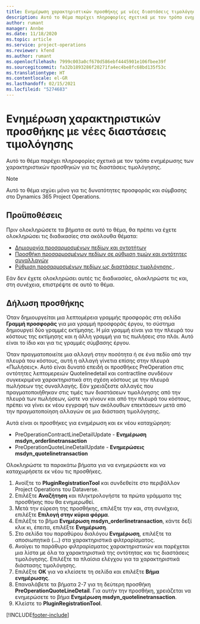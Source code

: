```yaml
---
title: Ενημέρωση χαρακτηριστικών προσθήκης με νέες διαστάσεις τιμολόγησης
description: Αυτό το θέμα παρέχει πληροφορίες σχετικά με τον τρόπο ενημέρωσης των χαρακτηριστικών προσθηκών για τις διαστάσεις τιμολόγησης.
author: rumant
manager: Annbe
ms.date: 11/18/2020
ms.topic: article
ms.service: project-operations
ms.reviewer: kfend
ms.author: rumant
ms.openlocfilehash: 7999c003a0cf670d586ebf4445901e106fbee39f
ms.sourcegitcommit: fa32b1893286f20271fa4ec4be8fc68bd135f53c
ms.translationtype: HT
ms.contentlocale: el-GR
ms.lasthandoff: 02/15/2021
ms.locfileid: "5274683"
---
```

# <a name="update-plug-in-attributes-with-new-pricing-dimensions"></a>Ενημέρωση χαρακτηριστικών προσθήκης με νέες διαστάσεις τιμολόγησης

Αυτό το θέμα παρέχει πληροφορίες σχετικά με τον τρόπο ενημέρωσης των χαρακτηριστικών προσθηκών για τις διαστάσεις τιμολόγησης.

> [!NOTE]
> Αυτό το θέμα ισχύει μόνο για τις δυνατότητες προσφοράς και σύμβασης στο Dynamics 365 Project Operations.

## <a name="prerequisites"></a>Προϋποθέσεις
Πριν ολοκληρώσετε τα βήματα σε αυτό το θέμα, θα πρέπει να έχετε ολοκληρώσει τις διαδικασίες στα ακόλουθα θέματα:

  - [Δημιουργία προσαρμοσμένων πεδίων και οντοτήτων](create-custom-fields-entities-pricing-dimensions.md) 
  - [Προσθήκη προσαρμοσμένων πεδίων σε ρύθμιση τιμών και οντότητες συναλλαγών ](add-custom-fields-price-setup-transactional-entities.md)
  - [Ρύθμιση προσαρμοσμένων πεδίων ως διαστάσεις τιμολόγησης ](set-up-custom-fields-pricing-dimensions.md). 
  
Εάν δεν έχετε ολοκληρώσει αυτές τις διαδικασίες, ολοκληρώστε τις και, στη συνέχεια, επιστρέψτε σε αυτό το θέμα.

## <a name="register-a-plug-in"></a>Δήλωση προσθήκης
Όταν δημιουργείται μια λεπτομέρεια γραμμής προσφοράς στη σελίδα **Γραμμή προσφοράς** για μια γραμμή προσφοράς έργου, το σύστημα δημιουργεί δύο γραμμές εκτίμησης. Η μία γραμμή είναι για την πλευρά του κόστους της εκτίμησης και η άλλη γραμμή για τις πωλήσεις στο πλάι. Αυτό είναι το ίδιο και για τις γραμμές σύμβασης έργου.

Όταν πραγματοποιείτε μια αλλαγή στην ποσότητα ή σε ένα πεδίο από την πλευρά του κόστους, αυτή η αλλαγή γίνετια επίσης στην πλευρά «Πωλήσεις». Αυτό είναι δυνατό επειδή οι προσθήκες PreOperation στις οντότητες λεπτομερειών Quotelinedetail και contractline συνδέουν συγκεκριμένα χαρακτηριστικά στη σχέση κόστους με την πλευρά πωλήσεων της συναλλαγής. Εάν χρειάζεστε αλλαγές που πραγματοποιήθηκαν στις τιμές των διαστάσεων τιμολόγησης από την πλευρά των πωλήσεων, ώστε να γίνουν και από την πλευρά του κόστους, πρέπει να γίνει εκ νέου εγγραφή των ακόλουθων επεκτάσεων μετά από την πραγματοποίηση αλλαγών σε μια διάσταση τιμολόγησης.

Αυτά είναι οι προσθήκες για ενημέρωση και εκ νέου καταχώρηση:

- PreOperationContractLineDetailUpdate - **Ενημέρωση msdyn_orderlinetransaction**
- PreOperationQuoteLineDetailUpdate - **Ενημερώσεις msdyn_quotelinetransaction**

Ολοκληρώστε τα παρακάτω βήματα για να ενημερώσετε και να καταχωρήσετε εκ νέου τις προσθήκες.

1. Ανοίξτε το **PluginRegistrationTool** και συνδεθείτε στο περιβάλλον Project Operations του Dataverse.
2. Επιλέξτε **Αναζήτηση** και πληκτρολογήστε τα πρώτα γράμματα της προσθήκης που θα ενημερωθεί.
3. Μετά την εύρεση της προσθήκης, επιλέξτε την και, στη συνέχεια, επιλέξτε **Επιλογή στην κύρια φόρμα**.
4. Επιλέξτε το βήμα **Ενημέρωση msdyn_orderlinetransaction**, κάντε δεξί κλικ κι, έπειτα, επιλέξτε **Ενημέρωση**.
5. Στο σελίδα του παραθύρου διαλόγου **Ενημέρωση**, επιλέξτε τα αποσιωπητικά (**...**) στα χαρακτηριστικά φιλτραρίσματος.
6. Ανοίγει το παράθυρο φιλτραρίσματος χαρακτηριστικών και παρέχεται μια λίστα με όλα τα χαρακτηριστικά της οντότητας και τις διαστάσεις τιμολόγησης. Επιλέξτε τα πλαίσια ελέγχου για τα χαρακτηριστικά διάστασης τιμολόγησης.
7. Επιλέξτε **ΟΚ** για να κλείσετε τη σελίδα και επιλέξτε **Βήμα ενημέρωσης**.
8. Επαναλάβετε τα βήματα 2-7 για τη δεύτερη προσθήκη **PreOperationQuoteLineDetail**. Για αυτήν την προσθήκη, χρειάζεται να ενημερώσετε το βήμα **Ενημέρωση msdyn_quotelinetransaction**.
9. Κλείστε το **PluginRegistrationTool**.


[!INCLUDE[footer-include](../includes/footer-banner.md)]